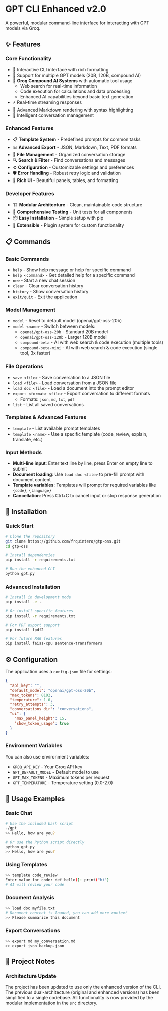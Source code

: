 # GPT CLI Enhanced v2.0

A powerful, modular command-line interface for interacting with GPT models via Groq.

## ✨ Features

### Core Functionality
- 🤖 Interactive CLI interface with rich formatting
- 🧠 Support for multiple GPT models (20B, 120B, compound AI)
- 🔧 **Groq Compound AI Systems** with automatic tool usage
  - Web search for real-time information
  - Code execution for calculations and data processing
  - Enhanced AI capabilities beyond basic text generation
- ⚡ Real-time streaming responses
- 📝 Advanced Markdown rendering with syntax highlighting
- 💬 Intelligent conversation management

### Enhanced Features
- 📋 **Template System** - Predefined prompts for common tasks
- 📊 **Advanced Export** - JSON, Markdown, Text, PDF formats
- 📁 **File Management** - Organized conversation storage
- 🔍 **Search & Filter** - Find conversations and messages
- ⚙️ **Configuration** - Customizable settings and preferences
- 🛡️ **Error Handling** - Robust retry logic and validation
- 🎨 **Rich UI** - Beautiful panels, tables, and formatting

### Developer Features
- 🏗️ **Modular Architecture** - Clean, maintainable code structure
- 🧪 **Comprehensive Testing** - Unit tests for all components
- 📦 **Easy Installation** - Simple setup with pip
- 🔌 **Extensible** - Plugin system for custom functionality

## 📋 Commands

### Basic Commands
- `help` - Show help message or help for specific command
- `help <command>` - Get detailed help for a specific command
- `new` - Start a new chat session
- `clear` - Clear conversation history
- `history` - Show conversation history
- `exit/quit` - Exit the application

### Model Management
- `model` - Reset to default model (openai/gpt-oss-20b)
- `model <name>` - Switch between models:
  - `openai/gpt-oss-20b` - Standard 20B model
  - `openai/gpt-oss-120b` - Larger 120B model  
  - `compound-beta` - AI with web search & code execution (multiple tools)
  - `compound-beta-mini` - AI with web search & code execution (single tool, 3x faster)

### File Operations
- `save <file>` - Save conversation to a JSON file
- `load <file>` - Load conversation from a JSON file
- `load doc <file>` - Load a document into the prompt editor
- `export <format> <file>` - Export conversation to different formats
  - Formats: `json`, `md`, `txt`, `pdf`
- `list` - List all saved conversations

### Templates & Advanced Features
- `template` - List available prompt templates
- `template <name>` - Use a specific template (code_review, explain, translate, etc.)

### Input Methods
- **Multi-line input**: Enter text line by line, press Enter on empty line to submit
- **Document loading**: Use `load doc <file>` to pre-fill prompt with document content
- **Template variables**: Templates will prompt for required variables like `{code}`, `{language}`
- **Cancellation**: Press Ctrl+C to cancel input or stop response generation

## 🚀 Installation

### Quick Start
```bash
# Clone the repository
git clone https://github.com/frquintero/gtp-oss.git
cd gtp-oss

# Install dependencies
pip install -r requirements.txt

# Run the enhanced CLI
python gpt.py
```

### Advanced Installation
```bash
# Install in development mode
pip install -e .

# Or install specific features
pip install -r requirements.txt

# For PDF export support
pip install fpdf2

# For future RAG features
pip install faiss-cpu sentence-transformers
```

## ⚙️ Configuration

The application uses a `config.json` file for settings:

```json
{
  "api_key": "",
  "default_model": "openai/gpt-oss-20b",
  "max_tokens": 8192,
  "temperature": 1.0,
  "retry_attempts": 3,
  "conversations_dir": "conversations",
  "ui": {
    "max_panel_height": 15,
    "show_token_usage": true
  }
}
```

### Environment Variables
You can also use environment variables:
- `GROQ_API_KEY` - Your Groq API key
- `GPT_DEFAULT_MODEL` - Default model to use
- `GPT_MAX_TOKENS` - Maximum tokens per request
- `GPT_TEMPERATURE` - Temperature setting (0.0-2.0)

## 🎯 Usage Examples

### Basic Chat
```bash
# Use the included bash script
./gpt
>> Hello, how are you?

# Or use the Python script directly
python gpt.py
>> Hello, how are you?
```

### Using Templates
```bash
>> template code_review
Enter value for code: def hello(): print("hi")
# AI will review your code
```

### Document Analysis
```bash
>> load doc myfile.txt
# Document content is loaded, you can add more context
>> Please summarize this document
```

### Export Conversations
```bash
>> export md my_conversation.md
>> export json backup.json
```

## 📝 Project Notes

### Architecture Update
The project has been updated to use only the enhanced version of the CLI. The previous dual-architecture (original and enhanced versions) has been simplified to a single codebase. All functionality is now provided by the modular implementation in the `src` directory.
